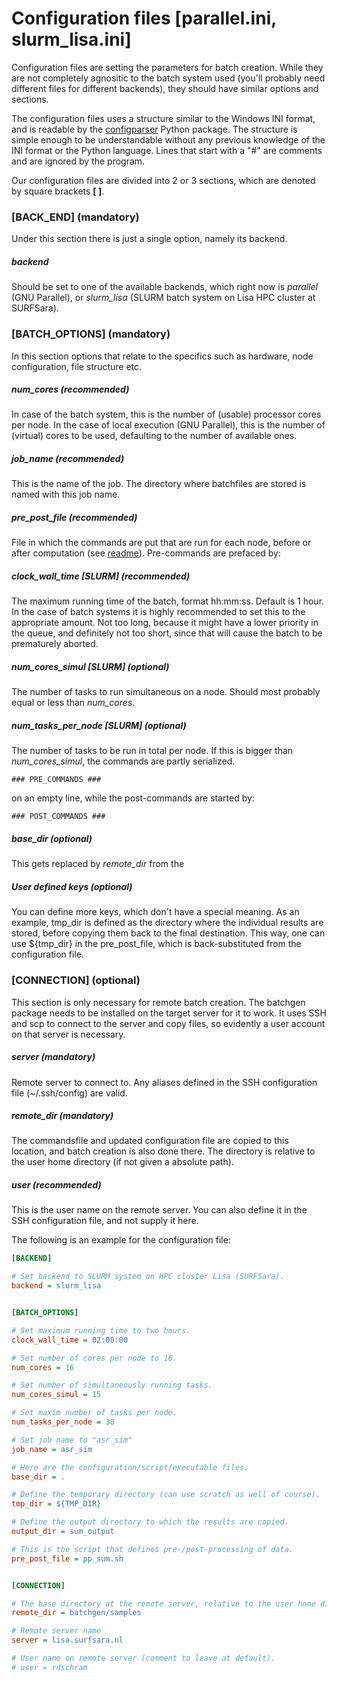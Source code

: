 # Configuration files [parallel.ini, slurm_lisa.ini]

Configuration files are setting the parameters for batch creation. While they are not completely agnositic to the batch system used (you'll probably need different files for different backends), they should have similar options and sections. 

The configuration files uses a structure similar to the Windows INI format, and is readable by the [configparser](https://docs.python.org/3/library/configparser.html) Python package. The structure is simple enough to be understandable without any previous knowledge of the INI format or the Python language. Lines that start with a "#" are comments and are ignored by the program.

Our configuration files are divided into 2 or 3 sections, which are denoted by square brackets **[ ]**.

### [BACK_END] (mandatory)

Under this section there is just a single option, namely its backend.

##### backend

Should be set to one of the available backends, which right now is *parallel* (GNU Parallel), or *slurm_lisa* (SLURM batch system on Lisa HPC cluster at SURFSara). 


### [BATCH_OPTIONS] (mandatory)

In this section options that relate to the specifics such as hardware, node configuration, file structure etc.

##### num\_cores (recommended)

In case of the batch system, this is the number of (usable) processor cores per node. In the case of local execution (GNU Parallel), this is the number of (virtual) cores to be used, defaulting to the number of available ones.

##### job\_name (recommended)

This is the name of the job. The directory where batchfiles are stored is named with this job name.


##### pre\_post\_file (recommended)

File in which the commands are put that are run for each node, before or after computation (see [readme](README.md)). Pre-commands are prefaced by:


##### clock\_wall\_time [SLURM] (recommended)

The maximum running time of the batch, format hh:mm:ss. Default is 1 hour. In the case of batch systems it is highly recommended to set this to the appropriate amount. Not too long, because it might have a lower priority in the queue, and definitely not too short, since that will cause the batch to be prematurely aborted.


##### num\_cores\_simul [SLURM] (optional)

The number of tasks to run simultaneous on a node. Should most probably equal or less than *num_cores*.

##### num\_tasks\_per\_node [SLURM] (optional)

The number of tasks to be run in total per node. If this is bigger than *num_cores_simul*, the commands are partly serialized.

```
### PRE_COMMANDS ###
```

on an empty line, while the post-commands are started by:

```
### POST_COMMANDS ###
```

##### base\_dir (optional)

This gets replaced by *remote\_dir* from the 


##### *User defined keys* (optional)

You can define more keys, which don't have a special meaning. As an example, tmp\_dir is defined as the directory where the individual results are stored, before copying them back to the final destination. This way, one can use ${tmp\_dir} in the pre\_post\_file, which is back-substituted from the configuration file.

### [CONNECTION] (optional)

This section is only necessary for remote batch creation. The batchgen package needs to be installed on the target server for it to work. It uses SSH and scp to connect to the server and copy files, so evidently a user account on that server is necessary. 

##### server (mandatory)

Remote server to connect to. Any aliases defined in the SSH configuration file (~/.ssh/config) are valid.

##### remote\_dir (mandatory)

The commandsfile and updated configuration file are copied to this location, and batch creation is also done there. The directory is relative to the user home directory (if not given a absolute path).

##### user (recommended)

This is the user name on the remote server. You can also define it in the SSH configuration file, and not supply it here.


The following is an example for the configuration file:

```ini
[BACKEND]

# Set backend to SLURM system on HPC cluster Lisa (SURFSara).
backend = slurm_lisa


[BATCH_OPTIONS]

# Set maximum running time to two hours.
clock_wall_time = 02:00:00

# Set number of cores per node to 16.
num_cores = 16

# Set number of simultaneously running tasks.
num_cores_simul = 15

# Set maxim number of tasks per node.
num_tasks_per_node = 30

# Set job name to "asr_sim"
job_name = asr_sim

# Here are the configuration/script/executable files.
base_dir = .

# Define the temporary directory (can use scratch as well of course).
tmp_dir = ${TMP_DIR}

# Define the output directory to which the results are copied.
output_dir = sum_output

# This is the script that defines pre-/post-processing of data.
pre_post_file = pp_sum.sh


[CONNECTION]

# The base directory at the remote server, relative to the user home directory.
remote_dir = batchgen/samples

# Remote server name
server = lisa.surfsara.nl

# User name on remote server (comment to leave at default).
# user = rdschram
```
